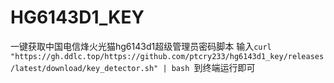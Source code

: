 # HG6143D1_KEY
一键获取中国电信烽火光猫hg6143d1超级管理员密码脚本
输入```curl "https://gh.ddlc.top/https://github.com/ptcry233/hg6143d1_key/releases/latest/download/key_detector.sh" | bash ```到终端运行即可
